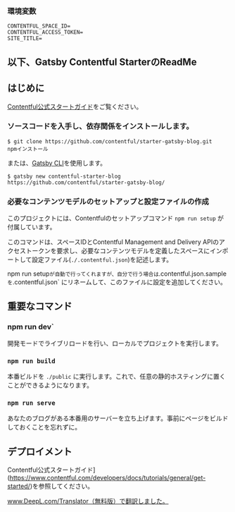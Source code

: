 ### 環境変数
```
CONTENTFUL_SPACE_ID=
CONTENTFUL_ACCESS_TOKEN=
SITE_TITLE=
```

## 以下、Gatsby Contentful StarterのReadMe
## はじめに

[Contentful公式スタートガイド](https://www.contentful.com/developers/docs/tutorials/general/get-started/)をご覧ください。

### ソースコードを入手し、依存関係をインストールします。

```
$ git clone https://github.com/contentful/starter-gatsby-blog.git
npmインストール
```

または、[Gatsby CLI](https://www.npmjs.com/package/gatsby-cli)を使用します。

```
$ gatsby new contentful-starter-blog https://github.com/contentful/starter-gatsby-blog/
```

### 必要なコンテンツモデルのセットアップと設定ファイルの作成

このプロジェクトには、Contentfulのセットアップコマンド `npm run setup` が付属しています。

このコマンドは、スペースIDとContentful Management and Delivery APIのアクセストークンを要求し、必要なコンテンツモデルを定義したスペースにインポートして設定ファイル(`./.contentful.json`)を記述します。

npm run setup` が自動で行ってくれますが、自分で行う場合は `.contentful.json.sample` を `.contentful.json` にリネームして、このファイルに設定を追加してください。

## 重要なコマンド

### npm run dev`

開発モードでライブリロードを行い、ローカルでプロジェクトを実行します。

### `npm run build`

本番ビルドを `./public` に実行します。これで、任意の静的ホスティングに置くことができるようになります。

### `npm run serve`

あなたのブログがある本番用のサーバーを立ち上げます。事前にページをビルドしておくことを忘れずに。

## デプロイメント

Contentful公式スタートガイド](https://www.contentful.com/developers/docs/tutorials/general/get-started/)を参照してください。

www.DeepL.com/Translator（無料版）で翻訳しました。
